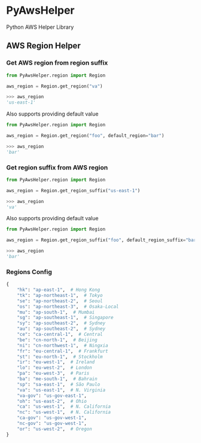 # PyAwsHelper
Python AWS Helper Library


## AWS Region Helper
### Get AWS region from region suffix

```python
from PyAwsHelper.region import Region

aws_region = Region.get_region("va")

>>> aws_region
'us-east-1'
```

Also supports providing default value
```python
from PyAwsHelper.region import Region

aws_region = Region.get_region("foo", default_region="bar")

>>> aws_region
'bar'
```

### Get region suffix from AWS region
```python
from PyAwsHelper.region import Region

aws_region = Region.get_region_suffix("us-east-1")

>>> aws_region
'va'
```

Also supports providing default value
```python
from PyAwsHelper.region import Region

aws_region = Region.get_region_suffix("foo", default_region_suffix="bar")

>>> aws_region
'bar'
```

### Regions Config
```python
{
    "hk": "ap-east-1",  # Hong Kong
    "tk": "ap-northeast-1",  # Tokyo
    "se": "ap-northeast-2",  # Seoul
    "os": "ap-northeast-3",  # Osaka-Local
    "mu": "ap-south-1",  # Mumbai
    "sg": "ap-southeast-1",  # Singapore
    "sy": "ap-southeast-2",  # Sydney
    "au": "ap-southeast-2",  # Sydney
    "ce": "ca-central-1",  # Central
    "be": "cn-north-1",  # Beijing
    "ni": "cn-northwest-1",  # Ningxia
    "fr": "eu-central-1",  # Frankfurt
    "st": "eu-north-1",  # Stockholm
    "ir": "eu-west-1",  # Ireland
    "lo": "eu-west-2",  # London
    "pa": "eu-west-3",  # Paris
    "ba": "me-south-1",  # Bahrain
    "sp": "sa-east-1",  # São Paulo
    "va": "us-east-1",  # N. Virginia
    "va-gov": "us-gov-east-1",
    "oh": "us-east-2",  # Ohio
    "ca": "us-west-1",  # N. California
    "nc": "us-west-1",  # N. California
    "ca-gov": "us-gov-west-1",
    "nc-gov": "us-gov-west-1",
    "or": "us-west-2",  # Oregon
}
```